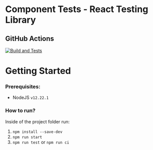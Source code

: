 # Component Tests - React Testing Library

## GitHub Actions

[![Build and Tests](https://github.com/maiconalano/unit-test-jest/actions/workflows/node.js.yml/badge.svg?branch=master)](https://github.com/maiconalano/unit-test-jest/actions/workflows/node.js.yml)

# Getting Started

### Prerequisites:
 - NodeJS `v12.22.1`

### How to run?

Inside of the project folder run:

 1. `npm install --save-dev`
 1. `npm run start`
 1. `npm run test` or `npm run ci`
